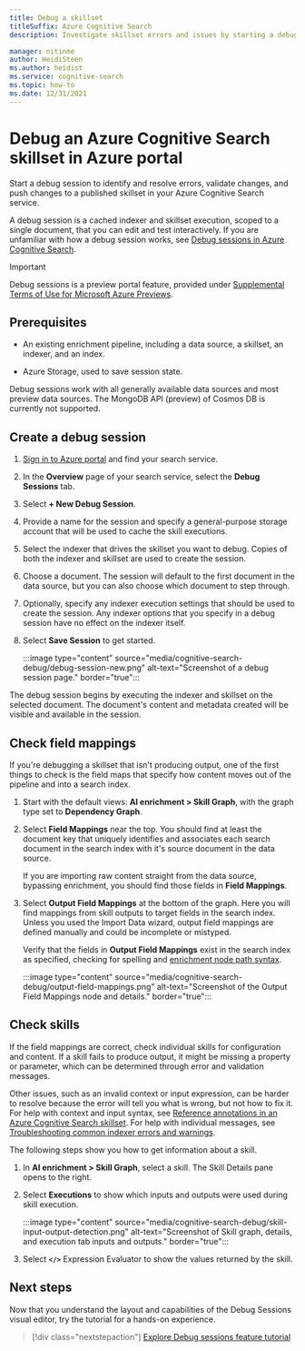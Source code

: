 ```yaml
---
title: Debug a skillset
titleSuffix: Azure Cognitive Search
description: Investigate skillset errors and issues by starting a debug session in Azure portal.

manager: nitinme
author: HeidiSteen
ms.author: heidist
ms.service: cognitive-search
ms.topic: how-to
ms.date: 12/31/2021
---
```


# Debug an Azure Cognitive Search skillset in Azure portal

Start a debug session to identify and resolve errors, validate changes, and push changes to a published skillset in your Azure Cognitive Search service.

A debug session is a cached indexer and skillset execution, scoped to a single document, that you can edit and test interactively. If you are unfamiliar with how a debug session works, see [Debug sessions in Azure Cognitive Search](cognitive-search-debug-session.md).

> [!Important]
> Debug sessions is a preview portal feature, provided under [Supplemental Terms of Use for Microsoft Azure Previews](https://azure.microsoft.com/support/legal/preview-supplemental-terms/).

## Prerequisites

+ An existing enrichment pipeline, including a data source, a skillset, an indexer, and an index.

+ Azure Storage, used to save session state.

Debug sessions work with all generally available data sources and most preview data sources. The MongoDB API (preview) of Cosmos DB is currently not supported.

## Create a debug session

1. [Sign in to Azure portal](https://portal.azure.com) and find your search service.

1. In the **Overview** page of your search service, select the **Debug Sessions** tab.

1. Select **+ New Debug Session**.

1. Provide a name for the session and specify a general-purpose storage account that will be used to cache the skill executions.

1. Select the indexer that drives the skillset you want to debug. Copies of both the indexer and skillset are used to create the session.

1. Choose a document. The session will default to the first document in the data source, but you can also choose which document to step through.

1. Optionally, specify any indexer execution settings that should be used to create the session. Any indexer options that you specify in a debug session have no effect on the indexer itself.

1. Select **Save Session** to get started.

   :::image type="content" source="media/cognitive-search-debug/debug-session-new.png" alt-text="Screenshot of a debug session page." border="true":::

The debug session begins by executing the indexer and skillset on the selected document. The document's content and metadata created will be visible and available in the session.

## Check field mappings

If you're debugging a skillset that isn't producing output, one of the first things to check is the field maps that specify how content moves out of the pipeline and into a search index.

1. Start with the default views: **AI enrichment > Skill Graph**, with the graph type set to **Dependency Graph**.

1. Select **Field Mappings** near the top. You should find at least the document key that uniquely identifies and associates each search document in the search index with it's source document in the data source. 

   If you are importing raw content straight from the data source, bypassing enrichment, you should find those fields in **Field Mappings**.

1. Select **Output Field Mappings** at the bottom of the graph. Here you will find mappings from skill outputs to target fields in the search index. Unless you used the Import Data wizard, output field mappings are defined manually and could be incomplete or mistyped. 

   Verify that the fields in **Output Field Mappings** exist in the search index as specified, checking for spelling and [enrichment node path syntax](cognitive-search-concept-annotations-syntax.md). 

   :::image type="content" source="media/cognitive-search-debug/output-field-mappings.png" alt-text="Screenshot of the Output Field Mappings node and details." border="true":::

## Check skills

If the field mappings are correct, check individual skills for configuration and content. If a skill fails to produce output, it might be missing a property or parameter, which can be determined through error and validation messages. 

Other issues, such as an invalid context or input expression, can be harder to resolve because the error will tell you what is wrong, but not how to fix it. For help with context and input syntax, see [Reference annotations in an Azure Cognitive Search skillset](cognitive-search-concept-annotations-syntax.md#background-concepts). For help with individual messages, see [Troubleshooting common indexer errors and warnings](cognitive-search-common-errors-warnings.md).

The following steps show you how to get information about a skill.

1. In **AI enrichment > Skill Graph**, select a skill. The Skill Details pane opens to the right.

1. Select **Executions** to show which inputs and outputs were used during skill execution.

   :::image type="content" source="media/cognitive-search-debug/skill-input-output-detection.png" alt-text="Screenshot of Skill graph, details, and execution tab inputs and outputs." border="true":::

1. Select **`</>`** Expression Evaluator to show the values returned by the skill.

## Next steps

Now that you understand the layout and capabilities of the Debug Sessions visual editor, try the tutorial for a hands-on experience.

> [!div class="nextstepaction"]
> [Explore Debug sessions feature tutorial](./cognitive-search-tutorial-debug-sessions.md)
